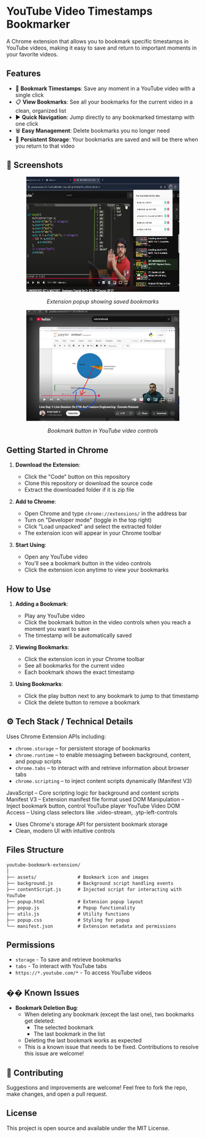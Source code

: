 # YouTube Video Timestamps Bookmarker

A Chrome extension that allows you to bookmark specific timestamps in YouTube videos, making it easy to save and return to important moments in your favorite videos.

## Features

- 📌 **Bookmark Timestamps**: Save any moment in a YouTube video with a single click
- 📋 **View Bookmarks**: See all your bookmarks for the current video in a clean, organized list
- ▶️ **Quick Navigation**: Jump directly to any bookmarked timestamp with one click
- 🗑️ **Easy Management**: Delete bookmarks you no longer need
- 💾 **Persistent Storage**: Your bookmarks are saved and will be there when you return to that video

## 📸 Screenshots

<div align="center">
 <img src="screenshots/popup-view.png" alt="Extension Popup with Bookmarks" width="400" height="300"/>
  <p><em>Extension popup showing saved bookmarks</em></p>
  
  <img src="screenshots/bookmark-button.png" alt="Bookmark Button in YouTube Player" width="400"/>
  <p><em>Bookmark button in YouTube video controls</em></p>
 
</div>

## Getting Started in Chrome

1. **Download the Extension**:
   - Click the "Code" button on this repository
   - Clone this repository or download the source code
   - Extract the downloaded folder if it is zip file

2. **Add to Chrome**:
   - Open Chrome and type `chrome://extensions/` in the address bar
   - Turn on "Developer mode" (toggle in the top right)
   - Click "Load unpacked" and select the extracted folder
   - The extension icon will appear in your Chrome toolbar

3. **Start Using**:
   - Open any YouTube video
   - You'll see a bookmark button in the video controls
   - Click the extension icon anytime to view your bookmarks

## How to Use

1. **Adding a Bookmark**:
   - Play any YouTube video
   - Click the bookmark button in the video controls when you reach a moment you want to save
   - The timestamp will be automatically saved

2. **Viewing Bookmarks**:
   - Click the extension icon in your Chrome toolbar
   - See all bookmarks for the current video
   - Each bookmark shows the exact timestamp

3. **Using Bookmarks**:
   - Click the play button next to any bookmark to jump to that timestamp
   - Click the delete button to remove a bookmark

## ⚙️ Tech Stack / Technical Details

Uses Chrome Extension APIs including:
- `chrome.storage` – for persistent storage of bookmarks
- `chrome.runtime` – to enable messaging between background, content, and popup scripts
- `chrome.tabs` – to interact with and retrieve information about browser tabs
- `chrome.scripting` – to inject content scripts dynamically (Manifest V3)

JavaScript – Core scripting logic for background and content scripts
Manifest V3 – Extension manifest file format used
DOM Manipulation – Inject bookmark button, control YouTube player
YouTube Video DOM Access – Using class selectors like .video-stream, .ytp-left-controls
- Uses Chrome's storage API for persistent bookmark storage
- Clean, modern UI with intuitive controls

## Files Structure

```
youtube-bookmark-extension/
│
├── assets/               # Bookmark icon and images
├── background.js         # Background script handling events
├── contentScript.js      # Injected script for interacting with YouTube
├── popup.html            # Extension popup layout
├── popup.js              # Popup functionality
├── utils.js              # Utility functions
├── popup.css             # Styling for popup
└── manifest.json         # Extension metadata and permissions
```

## Permissions

- `storage` - To save and retrieve bookmarks
- `tabs` - To interact with YouTube tabs
- `https://*.youtube.com/*` - To access YouTube videos

## �� Known Issues

- **Bookmark Deletion Bug**: 
  - When deleting any bookmark (except the last one), two bookmarks get deleted:
    - The selected bookmark
    - The last bookmark in the list
  - Deleting the last bookmark works as expected
  - This is a known issue that needs to be fixed. Contributions to resolve this issue are welcome!

## 🤝 Contributing

Suggestions and improvements are welcome! Feel free to fork the repo, make changes, and open a pull request.

## License

This project is open source and available under the MIT License. 